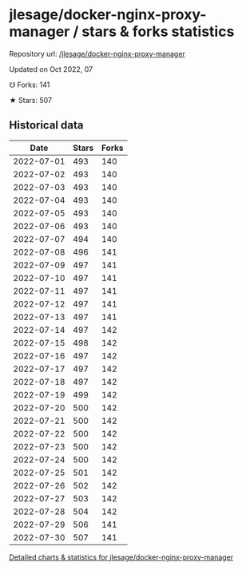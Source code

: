 # jlesage/docker-nginx-proxy-manager / stars & forks statistics

Repository url: [/jlesage/docker-nginx-proxy-manager](https://github.com/jlesage/docker-nginx-proxy-manager)

Updated on Oct 2022, 07

☋ Forks: 141

★ Stars: 507

## Historical data
| Date | Stars | Forks |
|------|-------|-------|
| 2022-07-01 | 493 | 140 | 
| 2022-07-02 | 493 | 140 | 
| 2022-07-03 | 493 | 140 | 
| 2022-07-04 | 493 | 140 | 
| 2022-07-05 | 493 | 140 | 
| 2022-07-06 | 493 | 140 | 
| 2022-07-07 | 494 | 140 | 
| 2022-07-08 | 496 | 141 | 
| 2022-07-09 | 497 | 141 | 
| 2022-07-10 | 497 | 141 | 
| 2022-07-11 | 497 | 141 | 
| 2022-07-12 | 497 | 141 | 
| 2022-07-13 | 497 | 141 | 
| 2022-07-14 | 497 | 142 | 
| 2022-07-15 | 498 | 142 | 
| 2022-07-16 | 497 | 142 | 
| 2022-07-17 | 497 | 142 | 
| 2022-07-18 | 497 | 142 | 
| 2022-07-19 | 499 | 142 | 
| 2022-07-20 | 500 | 142 | 
| 2022-07-21 | 500 | 142 | 
| 2022-07-22 | 500 | 142 | 
| 2022-07-23 | 500 | 142 | 
| 2022-07-24 | 500 | 142 | 
| 2022-07-25 | 501 | 142 | 
| 2022-07-26 | 502 | 142 | 
| 2022-07-27 | 503 | 142 | 
| 2022-07-28 | 504 | 142 | 
| 2022-07-29 | 506 | 141 | 
| 2022-07-30 | 507 | 141 | 


[Detailed charts & statistics for jlesage/docker-nginx-proxy-manager](https://reviewgithub.com/rep/jlesage/docker-nginx-proxy-manager)
